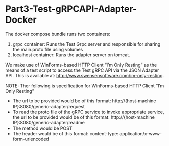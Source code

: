 # Part3-Test-gRPCAPI-Adapter-Docker

The docker compose bundle runs two containers:  
1. grpc container: Runs the Test Grpc server and responsible for sharing the main.proto file using volumes  
2. localhost container: Runs the adapter server on tomcat.

We make use of WinForms-based HTTP Client “I’m Only Resting” as the means of a test script to access the Test gRPC API via the JSON Adapter API. This is available at: http://www.swensensoftware.com/im-only-resting.

NOTE:
Ther following is specification for WinForms-based HTTP Client “I’m Only Resting”
  * The url to be provided would be of this format: http://{host-machine IP}:8080/generic-adapter/request
  * To read the proto file of the gRPC service to invoke appropriate service, the url to be provided would be of this format:      http://{host-machine IP}:8080/generic-adapter/readme
  * The method would be POST
  * The header would be of this format: content-type: application/x-www-form-urlencoded
